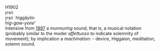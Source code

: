 H1902  
הגּיון  
הִגָּיוֹן ‎ higgâyôn  
*hig-gaw-yone‘*  
Intensive from [1897](h1897) a *murmuring* sound, that is, a musical
notation (probably similar to the moder *affettuoso* to indicate
solemnity of movement); by implication a *machination: -* device,
Higgaion, meditation, solemn sound.  
